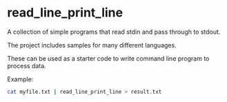 # read_line_print_line

A collection of simple programs that read stdin and pass through to stdout.

The project includes samples for many different languages.

These can be used as a starter code to write command line program to process data.

Example:

```sh
cat myfile.txt | read_line_print_line > result.txt
```
